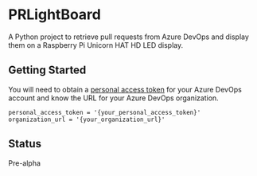 # PRLightBoard

A Python project to retrieve pull requests from Azure DevOps and display them on a Raspberry Pi Unicorn HAT HD LED display.

## Getting Started

You will need to obtain a [personal access token](https://docs.microsoft.com/azure/devops/organizations/accounts/use-personal-access-tokens-to-authenticate?view=vsts) for your Azure DevOps account and know the URL for your Azure DevOps organization. 

```
personal_access_token = '{your_personal_access_token}'
organization_url = '{your_organization_url}'
```
## Status

Pre-alpha
